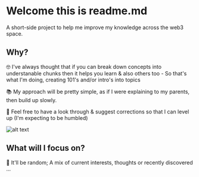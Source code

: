 # Welcome this is readme.md

A short-side project to help me improve my knowledge across the web3 space.

## Why?

🤓 I've always thought that if you can break down concepts into understanable chunks then it helps you learn & also others too - So that's what I'm doing, creating 101's and/or intro's into topics

📚 My approach will be pretty simple, as if I were explaining to my parents, then build up slowly.

🍄 Feel free to have a look through & suggest corrections so that I can level up (I'm expecting to be humbled)

![alt text](https://memegenerator.net/img/images/400x/13178464.jpg)

## What will I focus on?

🐇 It'll be random; A mix of current interests, thoughts or recently discovered ...
